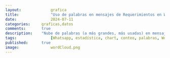 ```yaml
---
layout: 			grafica
title:  			"Uso de palabras en mensajes de Requerimientos en WhatsApp"
date:   			2024-07-11
categories: 	graficas,datos
comments: 		true
description: 	"Nube de palabras (a más grandes, más usadas) en mensajes de requerimiento en más de 30 grupos de WhatsApp. Se recogen sólo palabras que se hayan repetido en al menos 10 mensajes, caracteres alfanuméricos, sólo números que formen parte de palabras (como '5to') y de los últimos 7 días. La muestra actual va del 7/7/2024 al 15/7/2024"
tags: 				[Whatsapp, estadística, chart, conteo, palabras, WordCloud, Requerimieno, casa, norte, alquiler, anillo]
published: 		true
image: 				wordCloud.png
---
```




  <canvas id="wordCloudChart"></canvas>

  <script>
    // Datos JSON
    var data = [{
  "count": 723,
  "word": "casa"
},
{
  "count": 588,
  "word": "alquiler"
},
{
  "count": 587,
  "word": "norte"
},
{
  "count": 566,
  "word": "dormitorios"
},
{
  "count": 564,
  "word": "anillo"
},
{
  "count": 424,
  "word": "venta"
},
{
  "count": 371,
  "word": "equipetrol"
},
{
  "count": 355,
  "word": "departamento"
},
{
  "count": 337,
  "word": "compra"
},
{
  "count": 284,
  "word": "condominio"
},
{
  "count": 283,
  "word": "ppto"
},
{
  "count": 230,
  "word": "terreno"
},
{
  "count": 176,
  "word": "dentro"
},
{
  "count": 166,
  "word": "acorde"
},
{
  "count": 150,
  "word": "4to"
},
{
  "count": 148,
  "word": "pago"
},
{
  "count": 148,
  "word": "alemana"
},
{
  "count": 144,
  "word": "contado"
},
{
  "count": 142,
  "word": "monoambiente"
},
{
  "count": 141,
  "word": "amoblado"
},
{
  "count": 138,
  "word": "parqueo"
},
{
  "count": 138,
  "word": "urubo"
},
{
  "count": 132,
  "word": "dormitorio"
},
{
  "count": 128,
  "word": "beni"
},
{
  "count": 126,
  "word": "5to"
},
{
  "count": 123,
  "word": "dpto"
},
{
  "count": 121,
  "word": "urgente"
},
{
  "count": 106,
  "word": "anticretico"
},
{
  "count": 104,
  "word": "oficial"
},
{
  "count": 102,
  "word": "habitaciones"
},
{
  "count": 100,
  "word": "banzer"
},
{
  "count": 100,
  "word": "requiero"
},
{
  "count": 99,
  "word": "cerca"
},
{
  "count": 94,
  "word": "fuera"
},
{
  "count": 91,
  "word": "solo"
},
{
  "count": 86,
  "word": "máximo"
},
{
  "count": 85,
  "word": "tipo"
},
{
  "count": 84,
  "word": "preferencia"
},
{
  "count": 81,
  "word": "comercial"
},
{
  "count": 77,
  "word": "6to"
},
{
  "count": 77,
  "word": "avenida"
},
{
  "count": 74,
  "word": "sur"
},
{
  "count": 68,
  "word": "puede"
},
{
  "count": 67,
  "word": "radial"
},
{
  "count": 66,
  "word": "superficie"
},
{
  "count": 66,
  "word": "canal"
},
{
  "count": 66,
  "word": "piscina"
},
{
  "count": 66,
  "word": "amplio"
},
{
  "count": 66,
  "word": "ser"
},
{
  "count": 64,
  "word": "isuto"
},
{
  "count": 63,
  "word": "maximo"
},
{
  "count": 63,
  "word": "garaje"
},
{
  "count": 62,
  "word": "ideal"
},
{
  "count": 62,
  "word": "7mo"
},
{
  "count": 60,
  "word": "tenga"
},
{
  "count": 59,
  "word": "depto"
},
{
  "count": 57,
  "word": "max"
},
{
  "count": 57,
  "word": "inmediata"
},
{
  "count": 56,
  "word": "este"
},
{
  "count": 55,
  "word": "local"
},
{
  "count": 55,
  "word": "oeste"
},
{
  "count": 54,
  "word": "8vo"
},
{
  "count": 52,
  "word": "sirari"
},
{
  "count": 52,
  "word": "patio"
},
{
  "count": 51,
  "word": "edificio"
},
{
  "count": 51,
  "word": "dorm"
},
{
  "count": 49,
  "word": "busch"
},
{
  "count": 49,
  "word": "cualquier"
},
{
  "count": 49,
  "word": "contacto"
},
{
  "count": 48,
  "word": "san"
},
{
  "count": 48,
  "word": "entrega"
},
{
  "count": 48,
  "word": "zonas"
},
{
  "count": 47,
  "word": "precio"
},
{
  "count": 46,
  "word": "balcón"
},
{
  "count": 45,
  "word": "mínimo"
},
{
  "count": 44,
  "word": "abierto"
},
{
  "count": 44,
  "word": "cocina"
},
{
  "count": 44,
  "word": "cambio"
},
{
  "count": 44,
  "word": "doble"
},
{
  "count": 42,
  "word": "oficina"
},
{
  "count": 42,
  "word": "bancario"
},
{
  "count": 41,
  "word": "lujo"
},
{
  "count": 39,
  "word": "urubó"
},
{
  "count": 39,
  "word": "frente"
},
{
  "count": 38,
  "word": "usd"
},
{
  "count": 37,
  "word": "3er"
},
{
  "count": 37,
  "word": "mil"
},
{
  "count": 37,
  "word": "independiente"
},
{
  "count": 36,
  "word": "pereira"
},
{
  "count": 36,
  "word": "amoblada"
},
{
  "count": 36,
  "word": "sociales"
},
{
  "count": 34,
  "word": "dos"
},
{
  "count": 34,
  "word": "muebles"
},
{
  "count": 34,
  "word": "cotoca"
},
{
  "count": 34,
  "word": "pirai"
},
{
  "count": 34,
  "word": "toma"
},
{
  "count": 34,
  "word": "financiamiento"
},
{
  "count": 33,
  "word": "erwin"
},
{
  "count": 33,
  "word": "coronado"
},
{
  "count": 33,
  "word": "minimo"
},
{
  "count": 33,
  "word": "indistinta"
},
{
  "count": 32,
  "word": "suite"
},
{
  "count": 32,
  "word": "dependencias"
},
{
  "count": 32,
  "word": "baños"
},
{
  "count": 32,
  "word": "guardia"
},
{
  "count": 31,
  "word": "sky"
},
{
  "count": 31,
  "word": "2do"
},
{
  "count": 31,
  "word": "palmas"
},
{
  "count": 31,
  "word": "mutualista"
},
{
  "count": 31,
  "word": "ref"
},
{
  "count": 31,
  "word": "baño"
},
{
  "count": 31,
  "word": "agente"
},
{
  "count": 30,
  "word": "vivienda"
},
{
  "count": 30,
  "word": "sirve"
},
{
  "count": 29,
  "word": "tiene"
},
{
  "count": 29,
  "word": "anticrético"
},
{
  "count": 29,
  "word": "planta"
},
{
  "count": 29,
  "word": "roca"
},
{
  "count": 29,
  "word": "características"
},
{
  "count": 28,
  "word": "piso"
},
{
  "count": 28,
  "word": "preventa"
},
{
  "count": 28,
  "word": "estrenar"
},
{
  "count": 27,
  "word": "preferentemente"
},
{
  "count": 27,
  "word": "dependencia"
},
{
  "count": 27,
  "word": "vía"
},
{
  "count": 27,
  "word": "ubicación"
},
{
  "count": 26,
  "word": "ver"
},
{
  "count": 26,
  "word": "amplia"
},
{
  "count": 26,
  "word": "adelante"
},
{
  "count": 26,
  "word": "amoblar"
},
{
  "count": 25,
  "word": "moderna"
},
{
  "count": 25,
  "word": "hoy"
},
{
  "count": 25,
  "word": "galpon"
},
{
  "count": 25,
  "word": "expensas"
},
{
  "count": 25,
  "word": "inmobiliaria"
},
{
  "count": 24,
  "word": "info"
},
{
  "count": 24,
  "word": "equipado"
},
{
  "count": 24,
  "word": "jardín"
},
{
  "count": 24,
  "word": "bolivianos"
},
{
  "count": 24,
  "word": "calle"
},
{
  "count": 24,
  "word": "centro"
},
{
  "count": 24,
  "word": "inmueble"
},
{
  "count": 24,
  "word": "crédito"
},
{
  "count": 24,
  "word": "mariana"
},
{
  "count": 23,
  "word": "presupuestous"
},
{
  "count": 23,
  "word": "efectivo"
},
{
  "count": 23,
  "word": "remax"
},
{
  "count": 23,
  "word": "información"
},
{
  "count": 23,
  "word": "demás"
},
{
  "count": 23,
  "word": "dólares"
},
{
  "count": 23,
  "word": "menos"
},
{
  "count": 22,
  "word": "metros"
},
{
  "count": 22,
  "word": "indispensable"
},
{
  "count": 22,
  "word": "perrotta"
},
{
  "count": 22,
  "word": "dumont"
},
{
  "count": 22,
  "word": "nuevo"
},
{
  "count": 22,
  "word": "santos"
},
{
  "count": 22,
  "word": "áreas"
},
{
  "count": 21,
  "word": "9no"
},
{
  "count": 21,
  "word": "paragua"
},
{
  "count": 21,
  "word": "pre"
},
{
  "count": 21,
  "word": "anticrÉtico"
},
{
  "count": 21,
  "word": "amplios"
},
{
  "count": 21,
  "word": "servicio"
},
{
  "count": 20,
  "word": "cusis"
},
{
  "count": 20,
  "word": "alto"
},
{
  "count": 20,
  "word": "martin"
},
{
  "count": 20,
  "word": "mainter"
},
{
  "count": 19,
  "word": "posible"
},
{
  "count": 19,
  "word": "negocio"
},
{
  "count": 18,
  "word": "ambientes"
},
{
  "count": 18,
  "word": "esquina"
},
{
  "count": 18,
  "word": "baja"
},
{
  "count": 18,
  "word": "aprox"
},
{
  "count": 18,
  "word": "importante"
},
{
  "count": 18,
  "word": "alrededores"
},
{
  "count": 18,
  "word": "churrasquera"
},
{
  "count": 18,
  "word": "plantas"
},
{
  "count": 18,
  "word": "mañana"
},
{
  "count": 17,
  "word": "año"
},
{
  "count": 17,
  "word": "barrio"
},
{
  "count": 17,
  "word": "propiedad"
},
{
  "count": 17,
  "word": "virgen"
},
{
  "count": 17,
  "word": "bonita"
},
{
  "count": 17,
  "word": "detalle"
},
{
  "count": 16,
  "word": "visita"
},
{
  "count": 16,
  "word": "cliente"
},
{
  "count": 16,
  "word": "presup"
},
{
  "count": 16,
  "word": "mas"
},
{
  "count": 16,
  "word": "living"
},
{
  "count": 16,
  "word": "arriba"
},
{
  "count": 16,
  "word": "mayor"
},
{
  "count": 16,
  "word": "opción"
},
{
  "count": 16,
  "word": "httpslinktreeblurealtybolivia"
},
{
  "count": 16,
  "word": "requiere"
},
{
  "count": 15,
  "word": "oficinas"
},
{
  "count": 15,
  "word": "mes"
},
{
  "count": 15,
  "word": "hectáreas"
},
{
  "count": 15,
  "word": "mónica"
},
{
  "count": 15,
  "word": "cel"
},
{
  "count": 15,
  "word": "macororo"
},
{
  "count": 15,
  "word": "visitas"
},
{
  "count": 15,
  "word": "comisión"
},
{
  "count": 15,
  "word": "escritorio"
},
{
  "count": 15,
  "word": "colegas"
},
{
  "count": 15,
  "word": "construcción"
},
{
  "count": 15,
  "word": "penthouse"
},
{
  "count": 15,
  "word": "baulera"
},
{
  "count": 15,
  "word": "mejor"
},
{
  "count": 14,
  "word": "century"
},
{
  "count": 14,
  "word": "vista"
},
{
  "count": 14,
  "word": "fabiana"
},
{
  "count": 14,
  "word": "quiñones"
},
{
  "count": 14,
  "word": "villa"
},
{
  "count": 14,
  "word": "directo"
},
{
  "count": 14,
  "word": "tiendas"
},
{
  "count": 14,
  "word": "urubÓ"
},
{
  "count": 14,
  "word": "colegio"
},
{
  "count": 14,
  "word": "comedor"
},
{
  "count": 14,
  "word": "laura"
},
{
  "count": 14,
  "word": "años"
},
{
  "count": 14,
  "word": "urbari"
},
{
  "count": 14,
  "word": "infinity"
},
{
  "count": 13,
  "word": "green"
},
{
  "count": 13,
  "word": "buen"
},
{
  "count": 13,
  "word": "hamacas"
},
{
  "count": 13,
  "word": "requerimientos"
},
{
  "count": 13,
  "word": "dolares"
},
{
  "count": 13,
  "word": "bush"
},
{
  "count": 13,
  "word": "vehículos"
},
{
  "count": 13,
  "word": "inversión"
},
{
  "count": 13,
  "word": "areas"
},
{
  "count": 13,
  "word": "carretera"
},
{
  "count": 13,
  "word": "hacienda"
},
{
  "count": 13,
  "word": "mts2"
},
{
  "count": 13,
  "word": "empresa"
},
{
  "count": 13,
  "word": "c21"
},
{
  "count": 13,
  "word": "estado"
},
{
  "count": 13,
  "word": "lote"
},
{
  "count": 13,
  "word": "puente"
},
{
  "count": 12,
  "word": "colina"
},
{
  "count": 12,
  "word": "real"
},
{
  "count": 12,
  "word": "visitar"
},
{
  "count": 12,
  "word": "busca"
},
{
  "count": 12,
  "word": "equipada"
},
{
  "count": 12,
  "word": "avenidas"
},
{
  "count": 12,
  "word": "ciudad"
},
{
  "count": 12,
  "word": "bonito"
},
{
  "count": 12,
  "word": "enviar"
},
{
  "count": 12,
  "word": "departamentos"
},
{
  "count": 12,
  "word": "paga"
},
{
  "count": 12,
  "word": "contrato"
},
{
  "count": 12,
  "word": "udabol"
},
{
  "count": 12,
  "word": "restaurante"
},
{
  "count": 12,
  "word": "buena"
},
{
  "count": 12,
  "word": "cerrado"
},
{
  "count": 12,
  "word": "semi"
},
{
  "count": 12,
  "word": "privado"
},
{
  "count": 12,
  "word": "requisitos"
},
{
  "count": 12,
  "word": "garantía"
},
{
  "count": 12,
  "word": "casas"
},
{
  "count": 11,
  "word": "meses"
},
{
  "count": 11,
  "word": "grande"
},
{
  "count": 11,
  "word": "salle"
},
{
  "count": 11,
  "word": "propietario"
},
{
  "count": 11,
  "word": "mercado"
},
{
  "count": 11,
  "word": "prime"
},
{
  "count": 11,
  "word": "martín"
},
{
  "count": 11,
  "word": "zonanorte"
},
{
  "count": 11,
  "word": "operación"
},
{
  "count": 11,
  "word": "sólo"
},
{
  "count": 11,
  "word": "inmobiliario"
},
{
  "count": 11,
  "word": "sala"
},
{
  "count": 11,
  "word": "esté"
},
{
  "count": 11,
  "word": "village"
},
{
  "count": 11,
  "word": "construir"
},
{
  "count": 11,
  "word": "balcon"
},
{
  "count": 11,
  "word": "sup"
},
{
  "count": 11,
  "word": "nueva"
},
{
  "count": 10,
  "word": "edificios"
},
{
  "count": 10,
  "word": "kevincuellarc21"
},
{
  "count": 10,
  "word": "pase"
},
{
  "count": 10,
  "word": "bosques"
},
{
  "count": 10,
  "word": "req"
},
{
  "count": 10,
  "word": "acepten"
},
{
  "count": 10,
  "word": "plaza"
},
{
  "count": 10,
  "word": "mÁximo"
},
{
  "count": 10,
  "word": "gas"
},
{
  "count": 10,
  "word": "uso"
},
{
  "count": 10,
  "word": "operaciÓn"
},
{
  "count": 10,
  "word": "sevillas"
},
{
  "count": 10,
  "word": "bonitas"
},
{
  "count": 10,
  "word": "parque"
},
{
  "count": 10,
  "word": "alta"
},
{
  "count": 10,
  "word": "antigua"
},
{
  "count": 10,
  "word": "777188"
},
{
  "count": 10,
  "word": "condominios"
},
{
  "count": 10,
  "word": "mérida"
}];

    // Convertir los datos JSON a la estructura requerida
    var labels = data.map(item => item.word);
    var values = data.map(item => item.count);

    // Función de normalización lineal para escalar los valores
    function normalize(values, newMin, newMax) {
      var min = Math.min(...values);
      var max = Math.max(...values);
      return values.map(value => ((value - min) * (newMax - newMin)) / (max - min) + newMin);
    }

    // Escalar los valores para que estén entre 9 y 90
    var sizes = normalize(values, 10, 150);
    //var sizes = values;

    // Configuración del gráfico
    const config = {
      type: 'wordCloud',
      data: {
        labels: labels,
        datasets: [
          {
            label: 'Importancia',
            data: sizes,
            backgroundColor: '#17BAEF' // Color de las palabras
          },
        ],
      },
      options: {
        plugins: {
          legend: {
            display: false // Ocultar leyenda
          }
        },
        maintainAspectRatio: false, // No mantener la relación de aspecto
        responsive: true // Hacer que el gráfico sea responsive
      }
    };

    // Crear la instancia del gráfico de nube de palabras
    var ctx = document.getElementById('wordCloudChart').getContext('2d');
    new Chart(ctx, config);
  </script>

